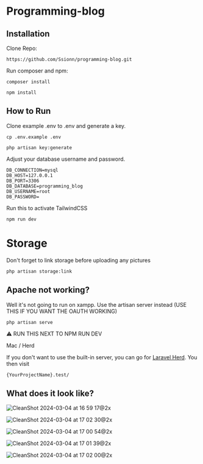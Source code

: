 # Programming-blog

## Installation

Clone Repo:
```
https://github.com/Ssionn/programming-blog.git
```

Run composer and npm:
```
composer install
```
```
npm install
```

## How to Run

Clone example .env to .env and generate a key.
```
cp .env.example .env
```
```
php artisan key:generate
```

Adjust your database username and password.
```
DB_CONNECTION=mysql
DB_HOST=127.0.0.1
DB_PORT=3306
DB_DATABASE=programming_blog
DB_USERNAME=root
DB_PASSWORD=
```

Run this to activate TailwindCSS
```
npm run dev
```

# Storage

Don't forget to link storage before uploading any pictures
```
php artisan storage:link
```

## Apache not working?

Well it's not going to run on xampp. Use the artisan server instead (USE THIS IF YOU WANT THE OAUTH WORKING)
```
php artisan serve
```

⚠️ RUN THIS NEXT TO NPM RUN DEV

Mac / Herd

If you don't want to use the built-in server, you can go for [Laravel Herd](https://herd.laravel.com/).
You then visit

```
{YourProjectName}.test/
```

## What does it look like?

![CleanShot 2024-03-04 at 16 59 17@2x](https://github.com/Ssionn/programming-blog/assets/90753599/4d82a023-084f-4791-8ca4-796c9ac91b4c)

![CleanShot 2024-03-04 at 17 02 30@2x](https://github.com/Ssionn/programming-blog/assets/90753599/dedc178d-d9de-4b48-9877-a66e9747058f)

![CleanShot 2024-03-04 at 17 00 54@2x](https://github.com/Ssionn/programming-blog/assets/90753599/2174bb4a-5b65-47e2-a375-977a43e46133)

![CleanShot 2024-03-04 at 17 01 39@2x](https://github.com/Ssionn/programming-blog/assets/90753599/5b64a2fc-f95b-4bec-8141-8432a5fc3252)

![CleanShot 2024-03-04 at 17 02 00@2x](https://github.com/Ssionn/programming-blog/assets/90753599/9d884b1d-43f0-4cf4-a114-ac8da4cb23e8)



